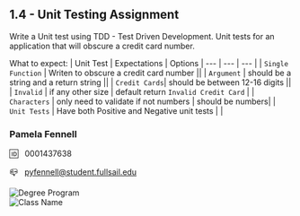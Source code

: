 
## 1.4 - Unit Testing Assignment

Write a Unit test using TDD - Test Driven Development. Unit tests for an application that will obscure a credit card number. 

What to expect:
| Unit Test | Expectations | Options
| --- | --- | --- |
| `Single Function` | Writen to obscure a credit card number ||
| `Argument` | should be a string and a return string ||
| `Credit Cards`| should be between 12-16 digits ||
| `Invalid` | if any other size | default return `Invalid Credit Card` |
| `Characters` | only need to validate if not numbers | should be numbers|
| `Unit Tests` | Have both Positive and Negative unit tests |  |


### Pamela Fennell

🆔 &nbsp; 0001437638

📪 &nbsp; pyfennell@student.fullsail.edu


![Degree Program](https://img.shields.io/badge/Degree-Web%20Development-orange?logo=gnometerminal)
<br>
![Class Name](https://img.shields.io/badge/Class-Project%20and%20Portfolio%20III-orange?logo=react)